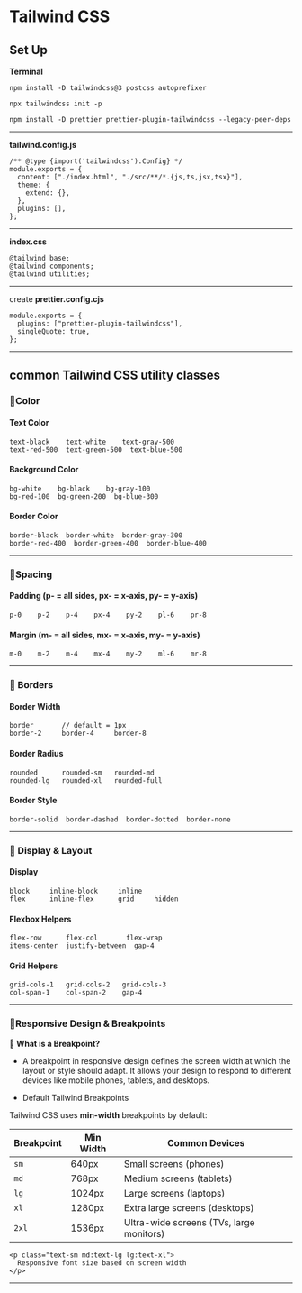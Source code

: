 # Tailwind CSS

## Set Up

**Terminal**

```
npm install -D tailwindcss@3 postcss autoprefixer
```

```
npx tailwindcss init -p
```

```
npm install -D prettier prettier-plugin-tailwindcss --legacy-peer-deps
```

---

**tailwind.config.js**

```
/** @type {import('tailwindcss').Config} */
module.exports = {
  content: ["./index.html", "./src/**/*.{js,ts,jsx,tsx}"],
  theme: {
    extend: {},
  },
  plugins: [],
};
```
---

**index.css**

```
@tailwind base;
@tailwind components;
@tailwind utilities;
```
---

create **prettier.config.cjs** 

```
module.exports = {
  plugins: ["prettier-plugin-tailwindcss"],
  singleQuote: true,
};
```
---

## common Tailwind CSS utility classes

### 🎨Color

#### Text Color
```
text-black    text-white    text-gray-500  
text-red-500  text-green-500  text-blue-500
```

#### Background Color
```
bg-white    bg-black    bg-gray-100  
bg-red-100  bg-green-200  bg-blue-300
```

#### Border Color
```
border-black  border-white  border-gray-300  
border-red-400  border-green-400  border-blue-400
```
---

### 📏Spacing

####  Padding (p- = all sides, px- = x-axis, py- = y-axis)
```
p-0    p-2    p-4    px-4    py-2    pl-6    pr-8
```

#### Margin (m- = all sides, mx- = x-axis, my- = y-axis)
```
m-0    m-2    m-4    mx-4    my-2    ml-6    mr-8
```
---

### 🔲 Borders

#### Border Width
```
border       // default = 1px
border-2     border-4     border-8
```

#### Border Radius
```
rounded      rounded-sm   rounded-md  
rounded-lg   rounded-xl   rounded-full
```

#### Border Style
```
border-solid  border-dashed  border-dotted  border-none
```
---

### 📐 Display & Layout

#### Display
```
block     inline-block     inline  
flex      inline-flex      grid     hidden
```

#### Flexbox Helpers
```
flex-row      flex-col       flex-wrap  
items-center  justify-between  gap-4
```

#### Grid Helpers
```
grid-cols-1   grid-cols-2   grid-cols-3  
col-span-1    col-span-2    gap-4
```
---

### 📱Responsive Design & Breakpoints

**🧠 What is a Breakpoint?**

- A breakpoint in responsive design defines the screen width at which the layout or style should adapt. It allows your design to respond to different devices like mobile phones, tablets, and desktops.


- Default Tailwind Breakpoints

Tailwind CSS uses **min-width** breakpoints by default:

| Breakpoint | Min Width | Common Devices        |
|------------|-----------|------------------------|
| `sm`       | 640px     | Small screens (phones) |
| `md`       | 768px     | Medium screens (tablets) |
| `lg`       | 1024px    | Large screens (laptops) |
| `xl`       | 1280px    | Extra large screens (desktops) |
| `2xl`      | 1536px    | Ultra-wide screens (TVs, large monitors) |


```
<p class="text-sm md:text-lg lg:text-xl">
  Responsive font size based on screen width
</p>
```
---
